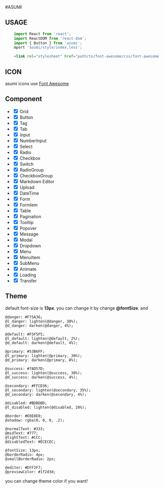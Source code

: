 #ASUMI

## USAGE
```javascript
    import React from 'react';
    import ReactDOM from 'react-dom';
    import { Button } from 'asumi';
    mport 'asumi/style/index.less';
```
```html
    <link rel="stylesheet" href="path/to/font-awesome/css/font-awesome.min.css"/>
```

## ICON
asumi icons use <a href="http://fontawesome.io/">Font Awesome</a>

## Component
* <input type="checkbox" checked/> Grid
* <input type="checkbox" checked/> Button
* <input type="checkbox" checked/> Tag
* <input type="checkbox" checked/> Tab
* <input type="checkbox" checked/> Input
* <input type="checkbox" checked/> NumberInput
* <input type="checkbox" checked/> Select
* <input type="checkbox" checked/> Radio
* <input type="checkbox" checked/> Checkbox
* <input type="checkbox" checked/> Switch
* <input type="checkbox" checked/> RadioGroup
* <input type="checkbox" checked/> CheckboxGroup
* <input type="checkbox" checked/> Markdown Editor
* <input type="checkbox" checked/> Upload
* <input type="checkbox" checked/> DateTime
* <input type="checkbox" checked/> Form
* <input type="checkbox" checked/> FormIem
* <input type="checkbox" checked/> Table
* <input type="checkbox" checked/> Pagination
* <input type="checkbox" checked/> Tooltip
* <input type="checkbox" checked/> Popover
* <input type="checkbox" checked/> Message
* <input type="checkbox" checked/> Modal
* <input type="checkbox" checked/> Dropdown
* <input type="checkbox" checked/> Menu
* <input type="checkbox" checked/> MenuItem
* <input type="checkbox" checked/> SubMenu
* <input type="checkbox" checked/> Animate
* <input type="checkbox" checked/> Loading
* <input type="checkbox" checked/> Transfer

## Theme
default font-size is **13px**.
you can change it by change **@fontSize**.
and 

```less
@danger: #F75A36;
@l_danger: lighten(@danger, 30%);
@d_danger: darken(@danger, 4%);

@default: #F5F5F5;
@l_default: lighten(@default, 2%);
@d_default: darken(@default, 4%);

@primary: #53B6FF;
@l_primary: lighten(@primary, 30%);
@d_primary: darken(@primary, 8%);

@success: #7AD57D;
@l_success: lighten(@success, 30%);
@d_success: darken(@success, 4%);

@secondary: #FFCD36;
@l_secondary: lighten(@secondary, 35%);
@d_secondary: darken(@secondary, 4%);

@disabled: #BDBDBD;
@l_disabled: lighten(@disabled, 20%);

@border: #E0E0E0;
@shadow: rgba(0, 0, 0, .2);

@normalText: #333;
@midText: #777;
@lightText: #CCC;
@disabledText: #ECECEC;

@fontSize: 13px;
@borderRadio: 4px;
@smallBorderRadio: 2px;

@editor: #EFF2F7;
@previewColor: #1f2d3d;
```

you can change theme color if you want!

